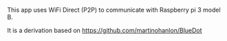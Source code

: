 This app uses WiFi Direct (P2P) to communicate with Raspberry pi 3 model B.

It is a derivation based on https://github.com/martinohanlon/BlueDot
